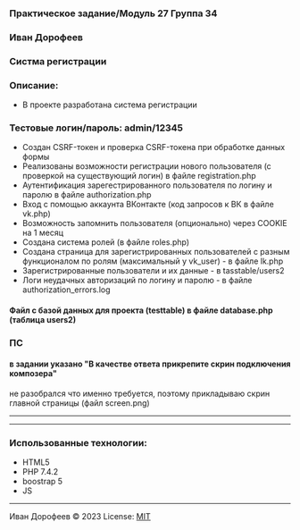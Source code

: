 ### Практическое задание/Модуль 27 Группа 34
### Иван Дорофеев
### Систма регистрации

### Описание:
+ В проекте разработана система регистрации 

### Тестовые логин/пароль: admin/12345

+ Создан CSRF-токен и проверка CSRF-токена при обработке данных формы
+ Реализованы возможности регистрации нового пользователя (с проверкой на существующий логин) в файле registration.php
+ Аутентификация зарегестрированного пользователя по логину и паролю в файле authorization.php
+ Вход с помощью аккаунта ВКонтакте  (код запросов к ВК в файле vk.php)
+ Возможность запомнить пользователя (опционально) через COOKIE на 1 месяц
+ Создана система ролей (в файле roles.php)
+ Создана страница для зарегистрированных пользователей с разным функционалом по ролям (максимальный у vk_user) - в файле lk.php
+ Зарегистрированные пользователи и их данные - в tasstable/users2
+ Логи неудачных авторизаций по логину и паролю - в файле authorization_errors.log

#### Файл с базой данных для проекта (testtable) в файле database.php (таблица users2)



### ПС
#### в задании указано "В качестве ответа прикрепите скрин подключения композера"
не разобрался что именно требуется, поэтому прикладываю скрин главной страницы
(файл screen.png)



---






---
### Использованные технологии:
+ HTML5
+ PHP 7.4.2
+ boostrap 5
+ JS






---
Иван Дорофеев &copy; 2023
License: [MIT](https://mit-license.org/)



